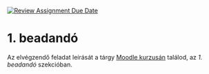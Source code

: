 [![Review Assignment Due Date](https://classroom.github.com/assets/deadline-readme-button-24ddc0f5d75046c5622901739e7c5dd533143b0c8e959d652212380cedb1ea36.svg)](https://classroom.github.com/a/6uBK1RcF)
# 1. beadandó

Az elvégzendő feladat leírását a tárgy [Moodle kurzusán](https://elearning.unideb.hu/course/view.php?id=5021) találod, az *1. beadandó* szekcióban.